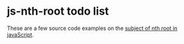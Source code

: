# js-nth-root todo list

These are a few source code examples on the [subject of nth root in javaScript](https://dustinpfister.github.io/2020/03/11/js-nth-root/).

